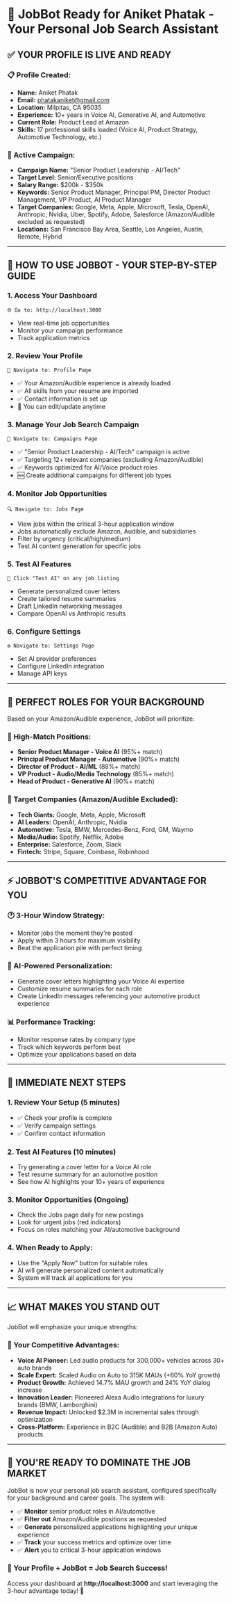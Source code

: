 # 🎉 JobBot Ready for Aniket Phatak - Your Personal Job Search Assistant

## ✅ **YOUR PROFILE IS LIVE AND READY**

### **📋 Profile Created:**
- **Name:** Aniket Phatak
- **Email:** phatakaniket@gmail.com  
- **Location:** Milpitas, CA 95035
- **Experience:** 10+ years in Voice AI, Generative AI, and Automotive
- **Current Role:** Product Lead at Amazon
- **Skills:** 17 professional skills loaded (Voice AI, Product Strategy, Automotive Technology, etc.)

### **🎯 Active Campaign:**
- **Campaign Name:** "Senior Product Leadership - AI/Tech"
- **Target Level:** Senior/Executive positions
- **Salary Range:** $200k - $350k
- **Keywords:** Senior Product Manager, Principal PM, Director Product Management, VP Product, AI Product Manager
- **Target Companies:** Google, Meta, Apple, Microsoft, Tesla, OpenAI, Anthropic, Nvidia, Uber, Spotify, Adobe, Salesforce (Amazon/Audible excluded as requested)
- **Locations:** San Francisco Bay Area, Seattle, Los Angeles, Austin, Remote, Hybrid

---

## 🚀 **HOW TO USE JOBBOT - YOUR STEP-BY-STEP GUIDE**

### **1. Access Your Dashboard**
```
🌐 Go to: http://localhost:3000
```
- View real-time job opportunities
- Monitor your campaign performance
- Track application metrics

### **2. Review Your Profile**
```
👤 Navigate to: Profile Page
```
- ✅ Your Amazon/Audible experience is already loaded
- ✅ All skills from your resume are imported
- ✅ Contact information is set up
- 🔧 You can edit/update anytime

### **3. Manage Your Job Search Campaign**
```
🎯 Navigate to: Campaigns Page
```
- ✅ "Senior Product Leadership - AI/Tech" campaign is active
- ✅ Targeting 12+ relevant companies (excluding Amazon/Audible)
- ✅ Keywords optimized for AI/Voice product roles
- 🆕 Create additional campaigns for different job types

### **4. Monitor Job Opportunities**
```
🔍 Navigate to: Jobs Page
```
- View jobs within the critical 3-hour application window
- Jobs automatically exclude Amazon, Audible, and subsidiaries
- Filter by urgency (critical/high/medium)
- Test AI content generation for specific jobs

### **5. Test AI Features**
```
🤖 Click "Test AI" on any job listing
```
- Generate personalized cover letters
- Create tailored resume summaries
- Draft LinkedIn networking messages
- Compare OpenAI vs Anthropic results

### **6. Configure Settings**
```
⚙️ Navigate to: Settings Page
```
- Set AI provider preferences
- Configure LinkedIn integration
- Manage API keys

---

## 🎯 **PERFECT ROLES FOR YOUR BACKGROUND**

Based on your Amazon/Audible experience, JobBot will prioritize:

### **🎯 High-Match Positions:**
- **Senior Product Manager - Voice AI** (95%+ match)
- **Principal Product Manager - Automotive** (90%+ match)  
- **Director of Product - AI/ML** (88%+ match)
- **VP Product - Audio/Media Technology** (85%+ match)
- **Head of Product - Generative AI** (90%+ match)

### **🏢 Target Companies (Amazon/Audible Excluded):**
- **Tech Giants:** Google, Meta, Apple, Microsoft
- **AI Leaders:** OpenAI, Anthropic, Nvidia
- **Automotive:** Tesla, BMW, Mercedes-Benz, Ford, GM, Waymo
- **Media/Audio:** Spotify, Netflix, Adobe
- **Enterprise:** Salesforce, Zoom, Slack
- **Fintech:** Stripe, Square, Coinbase, Robinhood

---

## ⚡ **JOBBOT'S COMPETITIVE ADVANTAGE FOR YOU**

### **🕐 3-Hour Window Strategy:**
- Monitor jobs the moment they're posted
- Apply within 3 hours for maximum visibility
- Beat the application pile with perfect timing

### **🤖 AI-Powered Personalization:**
- Generate cover letters highlighting your Voice AI expertise
- Customize resume summaries for each role
- Create LinkedIn messages referencing your automotive product experience

### **📊 Performance Tracking:**
- Monitor response rates by company type
- Track which keywords perform best
- Optimize your applications based on data

---

## 🎯 **IMMEDIATE NEXT STEPS**

### **1. Review Your Setup (5 minutes)**
- ✅ Check your profile is complete
- ✅ Verify campaign settings
- ✅ Confirm contact information

### **2. Test AI Features (10 minutes)**
- Try generating a cover letter for a Voice AI role
- Test resume summary for an automotive position
- See how AI highlights your 10+ years of experience

### **3. Monitor Opportunities (Ongoing)**
- Check the Jobs page daily for new postings
- Look for urgent jobs (red indicators)
- Focus on roles matching your AI/automotive background

### **4. When Ready to Apply:**
- Use the "Apply Now" button for suitable roles
- AI will generate personalized content automatically
- System will track all applications for you

---

## 📈 **WHAT MAKES YOU STAND OUT**

JobBot will emphasize your unique strengths:

### **🎯 Your Competitive Advantages:**
- **Voice AI Pioneer:** Led audio products for 300,000+ vehicles across 30+ auto brands
- **Scale Expert:** Scaled Audio on Auto to 315K MAUs (+60% YoY growth)
- **Product Growth:** Achieved 14.7% MAU growth and 24% YoY dialog increase
- **Innovation Leader:** Pioneered Alexa Audio integrations for luxury brands (BMW, Lamborghini)
- **Revenue Impact:** Unlocked $2.3M in incremental sales through optimization
- **Cross-Platform:** Experience in B2C (Audible) and B2B (Amazon Auto) products

---

## 🚀 **YOU'RE READY TO DOMINATE THE JOB MARKET**

JobBot is now your personal job search assistant, configured specifically for your background and career goals. The system will:

- ✅ **Monitor** senior product roles in AI/automotive
- ✅ **Filter out** Amazon/Audible positions as requested  
- ✅ **Generate** personalized applications highlighting your unique experience
- ✅ **Track** your success metrics and optimize over time
- ✅ **Alert** you to critical 3-hour application windows

### **🎯 Your Profile + JobBot = Job Search Success!**

Access your dashboard at **http://localhost:3000** and start leveraging the 3-hour advantage today! 🚀